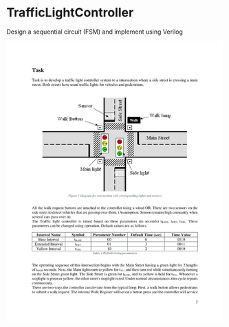 # TrafficLightController
Design a sequential circuit (FSM) and implement using Verilog

![alt text](readme_img/readme-04.jpg)
